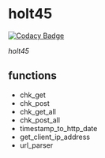 # holt45

[![Codacy Badge](https://api.codacy.com/project/badge/grade/a3955affc5dc4e57b48ae2a6a8eb5b2f)](https://www.codacy.com/app/support_7/holt45)

*holt45*

## functions
* chk_get
* chk_post
* chk_get_all
* chk_post_all
* timestamp_to_http_date
* get_client_ip_address
* url_parser
